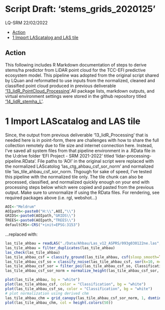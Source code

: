 Script Draft: ‘stems_grids_2020125’
================
LQ-SRM
22/02/2022

-   [Action](#action)
-   [1 Import LAScatalog and LAS tile](#import-lascatalog-and-las-tile)

## Action

This following includes R Markdown documentation of steps to derive
stems/ha predictor from LiDAR point cloud for the TCC-EFI predictive
ecosystem model. This pipeline was adopted from the original script
shared by LQuan and reformatted to use inputs from the normalized,
cleaned and classified point cloud produced in previous deliverable
[‘13_lidR_PointCloud_Processing’](https://github.com/seamusrobertmurphy/13_lidR_PointCloud_Processing.git).All
package lists, markdown outputs, and virtual environment settings were
stored in the github repository titled
[‘14_lidR_stemha_L’](https://github.com/seamusrobertmurphy/14_lidR_ITDS_stemsha_L.git).

# 1 Import LAScatalog and LAS tile

Since, the output from previous deliverable ‘13_lidR_Processing’ that is
needed here is in point-form, there are challenges with how to share the
full collection remotely due to file size and internet connection here.
Instead, I’ve saved all system files from that pipeline environment in a
.RData file in the U:drive folder ‘EFI Project - SRM 2021-2022’ titled
‘lidar-processing-pipeline.RData’. File paths to ‘AOI’ in the original
script were replaced with the normalized LAScatolog
‘las_ctg_ahbau_csf_sor_norm’ and normalized tile
’las_tile_ahbau_csf_sor_norm. Thgough for sake of speed, I’ve tested
this pipeline with the normalized tile only. The tile chunk can also be
processed, classified, and normalized quickly enough on your end with
processing steps below which were copied and pasted from the previous
output. Make sure to unnormalize if using the RData files. For
rendering, see required packages above (i.e. rgl, webshot…)

``` r
AOI<-"Meldrum"
AOIpath<-paste0("H:\\",AOI,"\\")
GRIDS<-paste0(AOIpath,"GRIDS\\")
TREES<-paste0(AOIpath,"TREES\\")
defaultCRS<-CRS("+init=EPSG:3153")
```

…replaced with:

``` r
las_tile_ahbau = readLAS("./Data/Ahbau/Las_v12_ASPRS/093g030122ne.las", select = 'xyzri')
las_tile_ahbau = filter_duplicates(las_tile_ahbau)
las_check(las_tile_ahbau)
las_tile_ahbau_csf = classify_ground(las_tile_ahbau, csf(sloop_smooth=TRUE, 0.5, 1))
las_tile_ahbau_csf_so = classify_noise(las_tile_ahbau_csf, sor(k=10, m=3))
las_tile_ahbau_csf_sor = filter_poi(las_tile_ahbau_csf_so, Classification != LASNOISE)
las_tile_ahbau_csf_sor_norm = normalize_height(las_tile_ahbau_csf_sor, knnidw())

plot(las_tile_ahbau, bg = "white")
plot(las_tile_ahbau_csf, color = "Classification", bg = "white") 
plot(las_tile_ahbau_csf_so, color = "Classification", bg = "white") 
# plot normalization using derived chm
las_tile_ahbau_chm = grid_canopy(las_tile_ahbau_csf_sor_norm, 1, dsmtin(8))
plot(las_tile_ahbau_chm, col = height.colors(50))
```
